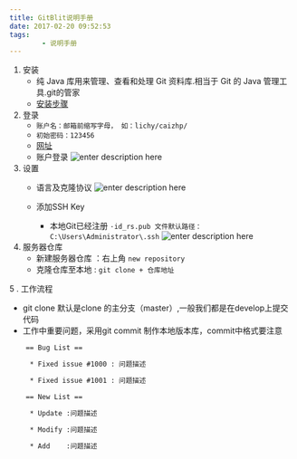 ```yaml
---
title: GitBlit说明手册
date: 2017-02-20 09:52:53
tags:
		- 说明手册
---
```

<!-- more -->
 1. 安装
	 -  纯 Java 库用来管理、查看和处理 Git 资料库.相当于 Git 的 Java 管理工具.git的管家
     - [安装步骤][1] 
2. 登录
	- `账户名：邮箱前缩写字母， 如：lichy/caizhp/`
	- `初始密码：123456`
	- [网址][2] 
	- 账户登录
	![enter description here][3]
3. 设置
	- 语言及克隆协议
![enter description here][4]

	- 添加SSH  Key
		- 本地Git已经注册  `·id_rs.pub 文件默认路径：C:\Users\Administrator\.ssh`
![enter description here][5]
4. 服务器仓库
	- 新建服务器仓库 ：右上角  `new repository`
	- 克隆仓库至本地  : `git clone + 仓库地址  ` 

5 . 工作流程
  - git clone  默认是clone 的主分支（master）,一般我们都是在develop上提交代码 
  - 工作中重要问题，采用git commit 制作本地版本库，commit中格式要注意

``` stata
  	== Bug List ==

     * Fixed issue #1000 : 问题描述

     * Fixed issue #1001 : 问题描述

    == New List ==

     * Update :问题描述

     * Modify :问题描述

     * Add    :问题描述
```




  [1]: http://www.cnblogs.com/jeremylee/p/5626240.html
  [2]: http://192.168.2.208:10101/
  [3]: ./images/qWbxgk2LqhoOEuKd.png!thumbnail.png "qWbxgk2LqhoOEuKd.png!thumbnail.png"
  [4]: ./images/6urlyQAasW0C4f8Y.png!thumbnail.png "6urlyQAasW0C4f8Y.png!thumbnail.png"
  [5]: ./images/CrkOFTGPdw8Lkp3t.png!thumbnail.png "CrkOFTGPdw8Lkp3t.png!thumbnail.png"